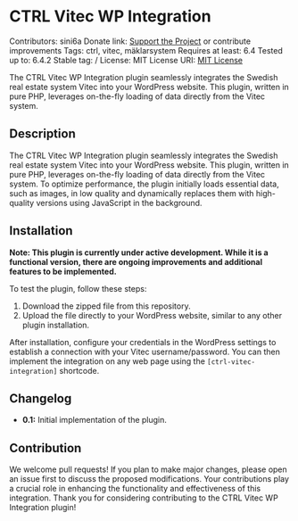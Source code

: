 # CTRL Vitec WP Integration

Contributors: sini6a
Donate link: [Support the Project](https://ctrl.mk/) or contribute improvements
Tags: ctrl, vitec, mäklarsystem
Requires at least: 6.4
Tested up to: 6.4.2
Stable tag: /
License: MIT
License URI: [MIT License](https://www.mit.edu/~amini/LICENSE.md)

The CTRL Vitec WP Integration plugin seamlessly integrates the Swedish real estate system Vitec into your WordPress website. This plugin, written in pure PHP, leverages on-the-fly loading of data directly from the Vitec system.

## Description

The CTRL Vitec WP Integration plugin seamlessly integrates the Swedish real estate system Vitec into your WordPress website. This plugin, written in pure PHP, leverages on-the-fly loading of data directly from the Vitec system. To optimize performance, the plugin initially loads essential data, such as images, in low quality and dynamically replaces them with high-quality versions using JavaScript in the background.


## Installation


**Note: This plugin is currently under active development. While it is a functional version, there are ongoing improvements and additional features to be implemented.**

To test the plugin, follow these steps:

1.  Download the zipped file from this repository.
2.  Upload the file directly to your WordPress website, similar to any other plugin installation.

After installation, configure your credentials in the WordPress settings to establish a connection with your Vitec username/password. You can then implement the integration on any web page using the `[ctrl-vitec-integration]` shortcode.


## Changelog

-   **0.1:** Initial implementation of the plugin.
## Contribution

We welcome pull requests! If you plan to make major changes, please open an issue first to discuss the proposed modifications. Your contributions play a crucial role in enhancing the functionality and effectiveness of this integration. Thank you for considering contributing to the CTRL Vitec WP Integration plugin!
